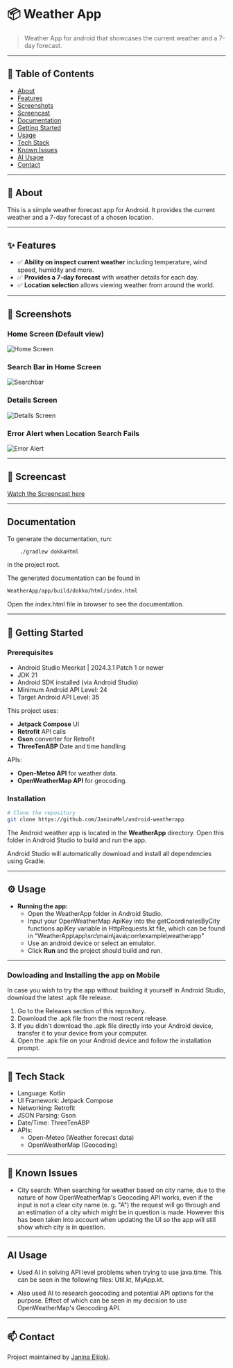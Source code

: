 # 📦 Weather App

> Weather App for android that showcases the current weather and a 7-day forecast.

---

## 🧠 Table of Contents

- [About](#-about)
- [Features](#-features)
- [Screenshots](#-screenshots)
- [Screencast](#-screencast)
- [Documentation](#documentation)
- [Getting Started](#-getting-started)
- [Usage](#️-usage)
- [Tech Stack](#-tech-stack)
- [Known Issues](#-known-issues)
- [AI Usage](#ai-usage)
- [Contact](#-contact)

---

## 📖 About

This is a simple weather forecast app for Android. It provides the current weather and a 7-day forecast of a chosen location.

---

## ✨ Features

- ✅ **Ability on inspect current weather** including temperature, wind speed, humidity and more.
- ✅ **Provides a 7-day forecast** with weather details for each day.
- ✅ **Location selection** allows viewing weather from around the world.

---

## 📸 Screenshots

### Home Screen (Default view)
![Home Screen](screenshots/default_view.PNG)

### Search Bar in Home Screen
![Searchbar](screenshots/searchbar.PNG)

### Details Screen
![Details Screen](screenshots/details_view.PNG)

### Error Alert when Location Search Fails
![Error Alert](screenshots/locationsearcherror_view.PNG)

---

## 🎦 Screencast

[Watch the Screencast here](https://youtu.be/6WbEyzMSEJc)

---

## Documentation

To generate the documentation, run:

```bash
    ./gradlew dokkaHtml
```

in the project root.



The generated documentation can be found in

```bash
WeatherApp/app/build/dokka/html/index.html
```

Open the index.html file in browser to see the documentation.


---

## 🚀 Getting Started

### Prerequisites

- Android Studio Meerkat | 2024.3.1 Patch 1 or newer
- JDK 21
- Android SDK installed (via Android Studio)
- Minimum Android API Level: 24
- Target Android API Level: 35

This project uses:
- **Jetpack Compose** UI
- **Retrofit** API calls
- **Gson** converter for Retrofit
- **ThreeTenABP** Date and time handling

APIs:
- **Open-Meteo API** for weather data.
- **OpenWeatherMap API** for geocoding.

### Installation


```bash
# Clone the repository
git clone https://github.com/JaninaMel/android-weatherapp

```
The Android weather app is located in the **WeatherApp** directory.
Open this folder in Android Studio to build and run the app.

Android Studio will automatically download and install all dependencies using Gradle.

---

## ⚙️ Usage

- **Running the app:**
    - Open the WeatherApp folder in Android Studio.
    - Input your OpenWeatherMap ApiKey into the getCoordinatesByCity functions apiKey variable in HttpRequests.kt file,
    which can be found in "WeatherApp\app\src\main\java\com\example\weatherapp\"
    - Use an android device or select an emulator.
    - Click **Run** and the project should build and run.

---
### Dowloading and Installing the app on Mobile

In case you wish to try the app without building it yourself in Android Studio, download the latest .apk file release.

1. Go to the Releases section of this repository.
2. Download the .apk file from the most recent release.
3. If you didn't download the .apk file directly into your Android device, transfer it to your device from your computer.
4. Open the .apk file on your Android device and follow the installation prompt.

---

## 🧰 Tech Stack

- Language: Kotlin
- UI Framework: Jetpack Compose
- Networking: Retrofit
- JSON Parsing: Gson
- Date/Time: ThreeTenABP
- APIs:
     - Open-Meteo (Weather forecast data)
     - OpenWeatherMap (Geocoding)

---

## 🐞 Known Issues

-  City search: When searching for weather based on city name, due to the nature of how OpenWeatherMap's Geocoding API works, even if the input is not a clear city name (e. g. "A") the request will go through and an estimation of a city which might be in question is made. However this has been taken into account when updating the UI so the app will still show which city is in question.

---

## AI Usage

- Used AI in solving API level problems when trying to use java.time. This can be seen in the following files: Util.kt, MyApp.kt.

- Also used AI to research geocoding and potential API options for the purpose. Effect of which can be seen in my decision to use OpenWeatherMap's Geocoding API.

---

## 📫 Contact

Project maintained by [Janina Elijoki](mailto:janina.elijoki@tuni.fi).
